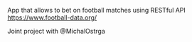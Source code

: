 App that allows to bet on football matches using RESTful API https://www.football-data.org/

Joint project with @MichalOstrga
